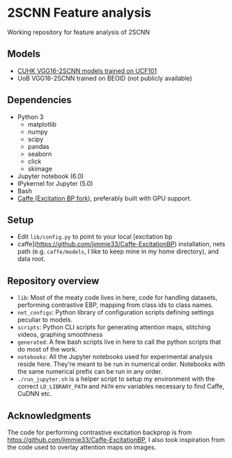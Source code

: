 # 2SCNN Feature analysis

Working repository for feature analysis of 2SCNN

## Models

* [CUHK VGG16-2SCNN models trained on UCF101
  ](https://github.com/yjxiong/caffe/tree/action_recog/models/action_recognition)
* UoB VGG16-2SCNN trained on BEOID (not publicly available)


## Dependencies

* Python 3
  * matplotlib
  * numpy
  * scipy
  * pandas
  * seaborn
  * click
  * skimage 
* Jupyter notebook (6.0)
* IPykernel for Jupyter (5.0)
* Bash
* [Caffe (Excitation BP fork)](https://github.com/jimmie33/Caffe-ExcitationBP),
  preferably built with GPU support.

## Setup

* Edit `lib/config.py` to point to your local [excitation bp
* caffe](https://github.com/jimmie33/Caffe-ExcitationBP) installation,
  nets path (e.g. `caffe/models`, I like to keep mine in my home directory), and
  data root.

## Repository overview

* `lib`: Most of the meaty code lives in here, code for handling datasets,
  performing contrastive EBP, mapping from class ids to class names.
* `net_configs`: Python library of configuration scripts defining settings
  peculiar to models.
* `scripts`: Python CLI scripts for generating attention maps, stitching videos,
  graphing smoothness
* `generated`: A few bash scripts live in here to call the python scripts that
  do most of the work.
* `notebooks`: All the Jupyter notebooks used for experimental analysis reside
  here. They're meant to be run in numerical order. Notebooks with the same
  numerical prefix can be run in any order.
* `./run_jupyter.sh` is a helper script to setup my environment with the correct
  `LD_LIBRARY_PATH` and `PATH` env variables necessary to find Caffe, CuDNN etc.

## Acknowledgments

The code for performing contrastive excitation backprop is from
https://github.com/jimmie33/Caffe-ExcitationBP, I also took inspiration from
the code used to overlay attention maps on images.

